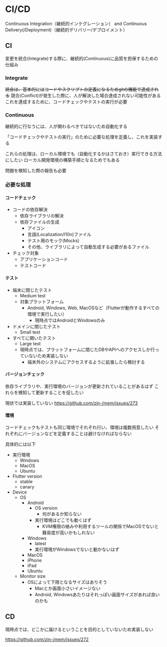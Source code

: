 # CI/CD

Continuous Integration（継続的インテグレーション） and Continuous Delivery(/Deployment)（継続的デリバリー/デプロイメント）

## CI

変更を統合(Integrate)する際に、継続的(Continuous)に品質を担保するための仕組み

### Integrate

~~統合は、基本的にはコードやスクリプトの定義になるためgitの機能で達成される~~
競合(Conflict)が発生した際に、人が解決した場合達成されない可能性がある  
これを達成するために、コードチェックやテストの実行が必要

### Continuous

継続的に行なうには、人が関わるべきではないため自動化する

「コードチェックやテストの実行」のために必要な処理を定義し、これを実装する

これらの処理は、ローカル環境でも（自動化するかはさておき）実行できる方法にしたい
ローカル開発環境の構築手順となるためでもある

問題を検知した際の報告も必要

### 必要な処理

#### コードチェック

- コードの依存解決
  - 依存ライブラリの解決
  - 依存ファイルの生成
    - アイコン
    - 言語(Localization/l10n)ファイル
    - テスト用のモック(Mocks)
    - その他、ライブラリによって自動生成する必要があるファイル
- チェック対象
  - アプリケーションコード
  - テストコード

#### テスト

- 端末に閉じたテスト
  - Medium test
  - 対象プラットフォーム
    - Android, Windows, Web, MacOSなど（Flutterが動作するすべての環境で実行したい）
      - 現時点ではAndroidとWindowsのみ
- ドメインに閉じたテスト
  - Small test
- すべてに開いたテスト
  - Large test
  - 現時点では、プラットフォームに閉じたDBやAPIへのアクセスしか行っていないため実装しない
    - 端末外のシステムにアクセスするように拡張したら検討する

#### バージョンチェック

依存ライブラリや、実行環境のバージョンが更新されていることがあるはず
これらを検知して更新することを促したい

現状では実装していない
https://github.com/zin-/mem/issues/273

#### 環境

コードチェックもテストも同じ環境でそれぞれ行い、環境は複数用意したい
それぞれにバージョンなどを定義することは避けなければならない

具体的には以下

- 実行環境
  - Windows
  - MacOS
  - Ubuntu
- Flutter version
  - stable
  - canary
- Device
  - OS
    - Android
      - OS version
        - 何があるか知らない
      - 実行環境はどこでも動くはず
        - KVM権限の絡みや利用するツールの関係でMacOSでないと難易度が高いかもしれない
    - Windows
      - latest
      - 実行環境がWindowsでないと動かないはず
    - MacOS
    - iPhone
    - iPad
    - Ubuntu
  - Monitor size
    - OSによって下限となるサイズはありそう
      - Macとか画面小さいイメージない
      - Android, Windowsあたりはそれっぽい画面サイズがあれば良いのかも

## CD

現時点では、どこかに届けるということを目的としていないため実装しない

https://github.com/zin-/mem/issues/272
